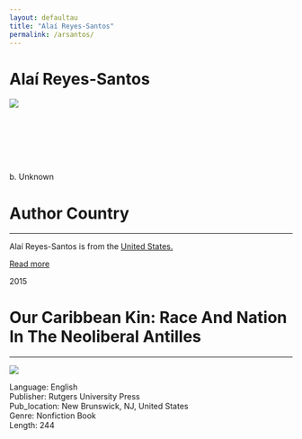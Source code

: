 ```yaml
---
layout: defaultau
title: "Alaí Reyes-Santos"
permalink: /arsantos/
---
```

<!-- partial:index.partial.html -->
<div class="content">
    <h1>Alaí Reyes-Santos</h1>
    <div class="quote">
        <div><img src="https://static.wixstatic.com/media/437def_3b39ea9dd66c4a1a92014fd12ea7a80c~mv2.jpg/v1/fill/w_575,h_575,al_c,q_80,usm_0.66_1.00_0.01,enc_auto/AlaiReyesSantos.jpg" class="logo"></div>
    </div>
    <div class="timeline">
        <div style="padding-bottom:100px;"></div>
        <div class="block">
            <div class="date right"><p class="right">b. Unknown</p></div>
            <div class="dot"></div>
            <div class="left first">
            <div class="author_country">
                <h1>Author Country</h1><hr>
          <div class="aclocation">  <p>Alaí Reyes-Santos is from the <a href="{{ site.baseurl }}/1">United States.</a></p></div>
            <div class="acreadmore">    <a href="#" target="_blank">Read more</a></div>
            </div>
            </div>
        </div>
        <div class="block">
            <div class="date left"><p class="left">2015</p></div>
            <div class="dot"></div>
            <div class="right hide">
                <h1>Our Caribbean Kin: Race And Nation In The Neoliberal Antilles</h1><hr>
                <p><img src="https://books.google.dm/books/publisher/content?id=DmZ0CgAAQBAJ&pg=PP1&img=1&zoom=3&hl=en&sig=ACfU3U3JXmd8_-x31p1xQoWzulUiUhtAmg&w=1280"></p>
                <p>
                Language: English<br/>
                Publisher: Rutgers University Press<br/>
                Pub_location: New Brunswick, NJ, United States<br/>
                Genre: Nonfiction Book<br/>
                Length: 244<br/>                   </p>
            </div>
        </div>
  <!-- partial -->
<script src='https://cdnjs.cloudflare.com/ajax/libs/jquery/3.1.1/jquery.min.js'></script><script  src="{{ site.baseurl }}/assets/js/authorscript.js"></script>